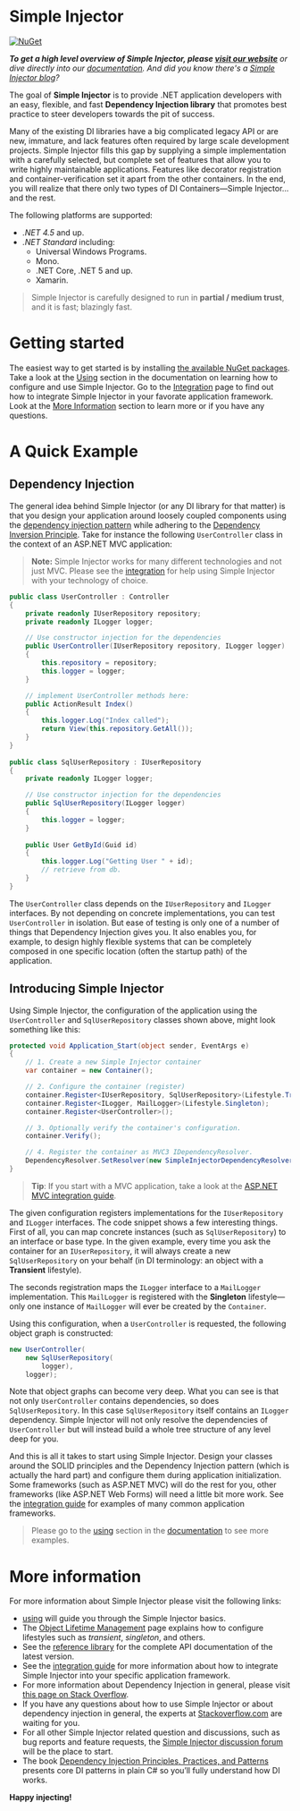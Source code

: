 # Simple Injector

[![NuGet](https://img.shields.io/nuget/v/SimpleInjector.svg)](https://www.nuget.org/packages/simpleinjector)

<!--- [![Build status](https://ci.appveyor.com/api/projects/status/2k9ududhkqqufk76?svg=true)](https://ci.appveyor.com/project/simpleinjector/simpleinjector) --->

_**To get a high level overview of Simple Injector, please [visit our website](https://simpleinjector.org/)** or dive directly into our [documentation](https://simpleinjector.org/documentation). And did you know there's a [Simple Injector blog](https://simpleinjector.org/blog)?_

The goal of **Simple Injector** is to provide .NET application developers with an easy, flexible, and fast **Dependency Injection library** that promotes best practice to steer developers towards the pit of success.

Many of the existing DI libraries have a big complicated legacy API or are new, immature, and lack features often required by large scale development projects. Simple Injector fills this gap by supplying a simple implementation with a carefully selected, but complete set of features that allow you to write highly maintainable applications. Features like decorator registration and container-verification set it apart from the other containers. In the end, you will realize that there only two types of DI Containers—Simple Injector... and the rest.

The following platforms are supported:

* *.NET 4.5* and up.
* *.NET Standard* including:
  * Universal Windows Programs. 
  * Mono. 
  * .NET Core, .NET 5 and up.
  * Xamarin.

> Simple Injector is carefully designed to run in **partial / medium trust**, and it is fast; blazingly fast.

Getting started
===============

The easiest way to get started is by installing [the available NuGet packages](https://www.nuget.org/packages?q=Author%3ASimpleInjector-Contributors&sortOrder=package-download-count). Take a look at the [Using](https://simpleinjector.org/using) section in the documentation on learning how to configure and use Simple Injector. Go to the [Integration](https://simpleinjector.org/integration) page to find out how to integrate Simple Injector in your favorate application framework. Look at the [More Information](https://simpleinjector.org/quickstart#quickstart-more-information) section to learn more or if you have any questions.

A Quick Example
===============

Dependency Injection
--------------------

The general idea behind Simple Injector (or any DI library for that matter) is that you design your application around loosely coupled components using the [dependency injection pattern](https://en.wikipedia.org/wiki/Dependency_injection) while adhering to the [Dependency Inversion Principle](https://en.wikipedia.org/wiki/Dependency_inversion_principle). Take for instance the following `UserController` class in the context of an ASP.NET MVC application:

> **Note:** Simple Injector works for many different technologies and not just MVC. Please see the [integration](https://simpleinjector.org/integration) for help using Simple Injector with your technology of choice.

``` c#
public class UserController : Controller
{
    private readonly IUserRepository repository;
    private readonly ILogger logger;

    // Use constructor injection for the dependencies
    public UserController(IUserRepository repository, ILogger logger)
    {
        this.repository = repository;
        this.logger = logger;
    }

    // implement UserController methods here:
    public ActionResult Index()
    {
        this.logger.Log("Index called");
        return View(this.repository.GetAll());
    }
}
    
public class SqlUserRepository : IUserRepository
{
    private readonly ILogger logger;

    // Use constructor injection for the dependencies
    public SqlUserRepository(ILogger logger)
    {
        this.logger = logger;
    }
    
    public User GetById(Guid id)
    {
        this.logger.Log("Getting User " + id);
        // retrieve from db.
    }
}
```

The `UserController` class depends on the `IUserRepository` and `ILogger` interfaces. By not depending on concrete implementations, you can test `UserController` in isolation. But ease of testing is only one of a number of things that Dependency Injection gives you. It also enables you, for example, to design highly flexible systems that can be completely composed in one specific location (often the startup path) of the application.

Introducing Simple Injector
---------------------------

Using Simple Injector, the configuration of the application using the `UserController` and `SqlUserRepository` classes shown above, might look something like this:

``` c#
protected void Application_Start(object sender, EventArgs e)
{
    // 1. Create a new Simple Injector container
    var container = new Container();

    // 2. Configure the container (register)
    container.Register<IUserRepository, SqlUserRepository>(Lifestyle.Transient);
    container.Register<ILogger, MailLogger>(Lifestyle.Singleton);   
    container.Register<UserController>();

    // 3. Optionally verify the container's configuration.
    container.Verify();

    // 4. Register the container as MVC3 IDependencyResolver.
    DependencyResolver.SetResolver(new SimpleInjectorDependencyResolver(container));
}
```

> **Tip**: If you start with a MVC application, take a look at the [ASP.NET MVC integration guide](https://simpleinjector.org/mvc).

The given configuration registers implementations for the `IUserRepository` and `ILogger` interfaces. The code snippet shows a few interesting things. First of all, you can map concrete instances (such as `SqlUserRepository`) to an interface or base type. In the given example, every time you ask the container for an `IUserRepository`, it will always create a new `SqlUserRepository` on your behalf (in DI terminology: an object with a **Transient** lifestyle).

The seconds registration maps the `ILogger` interface to a `MailLogger` implementation. This `MailLogger` is registered with the **Singleton** lifestyle—only one instance of `MailLogger` will ever be created by the `Container`.

Using this configuration, when a `UserController` is requested, the following object graph is constructed:

``` c#
new UserController(
    new SqlUserRepository(
        logger),
    logger);
```

Note that object graphs can become very deep. What you can see is that not only `UserController` contains dependencies, so does `SqlUserRepository`. In this case `SqlUserRepository` itself contains an `ILogger` dependency. Simple Injector will not only resolve the dependencies of `UserController` but will instead build a whole tree structure of any level deep for you. 

And this is all it takes to start using Simple Injector. Design your classes around the SOLID principles and the Dependency Injection pattern (which is actually the hard part) and configure them during application initialization. Some frameworks (such as ASP.NET MVC) will do the rest for you, other frameworks (like ASP.NET Web Forms) will need a little bit more work. See the [integration guide](https://simpleinjector.org/integration) for examples of many common application frameworks.

> Please go to the [using](https://simpleinjector.org/using) section in the [documentation](https://simpleinjector.org/wiki) to see more examples.

More information
================

For more information about Simple Injector please visit the following links: 

* [using](https://simpleinjector.org/using) will guide you through the Simple Injector basics.
* The [Object Lifetime Management](https://simpleinjector.org/lifetimes) page explains how to configure lifestyles such as *transient*, *singleton*, and others.
* See the [reference library](https://simpleinjector.org/ReferenceLibrary/) for the complete API documentation of the latest version.
* See the [integration guide](https://simpleinjector.org/integration) for more information about how to integrate Simple Injector into your specific application framework.
* For more information about Dependency Injection in general, please visit [this page on Stack Overflow](https://stackoverflow.com/tags/dependency-injection/info).
* If you have any questions about how to use Simple Injector or about dependency injection in general, the experts at [Stackoverflow.com](https://stackoverflow.com/questions/ask?tags=simple-injector%20ioc-container%20dependency-injection%20.net%20c%23) are waiting for you.
* For all other Simple Injector related question and discussions, such as bug reports and feature requests, the [Simple Injector discussion forum](https://simpleinjector.org/forum) will be the place to start.
* The book [Dependency Injection Principles, Practices, and Patterns](https://mng.bz/BYNl) presents core DI patterns in plain C# so you’ll fully understand how DI works.

**Happy injecting!**
